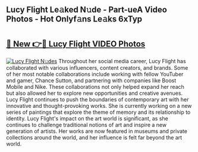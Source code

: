 ## Lucy Flight Le𝚊ked N𝚞de - Part-ueA Video Photos - Hot Onlyf𝚊ns Le𝚊ks 6xTyp

# <h2><a href="http://ab59085.deff.icu/?id=Lucy+Flight">🔗 New 👉🔴 Lucy Flight VIDEO Photos</a></h2>

[![Lucy Flight N𝚞des](https://i.imgur.com/rIISA9y.gif)](http://ab59085.deff.icu/?id=Lucy+Flight)
Throughout her social media career, Lucy Flight has collaborated with various influencers, content creators, and brands. Some of her most notable collaborations include working with fellow YouTuber and gamer, Chance Sutton, and partnering with companies like Boost Mobile and Nike. These collaborations not only helped expand her reach but also allowed her to explore new opportunities and creative avenues. Lucy Flight continues to push the boundaries of contemporary art with her innovative and thought-provoking works. She is currently working on a new series of paintings that explore the theme of memory and its relationship to identity. Lucy Flight's impact on the art world is significant, as she continues to challenge traditional notions of art and inspire a new generation of artists. Her works are now featured in museums and private collections around the world, and her influence is felt far beyond the art world.
